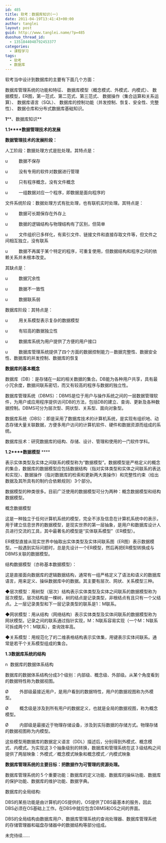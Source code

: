 ```yaml
---
id: 485
title: 软考：数据库知识(一)
date: 2011-04-19T13:41:43+00:00
author: tanglei
layout: post
guid: http://www.tanglei.name/?p=485
duoshuo_thread_id:
  - 1351844048792453377
categories:
  - 课程学习
tags:
  - 软考
  - 数据库
---
```

软考当中设计到数据库的主要有下面几个方面：

数据库管理系统的功能和特征、 数据库模型（概念模式、外模式、内模式）、 数据模型，ER图，第一范式、第二范式、第三范式、 数据操作（集合运算和关系运算）、 数据库语言（SQL）、 数据库的控制功能（并发控制、恢复、安全性、完整性）、 数据仓库和分布式数据库基础知识。

**1****、数据库知识**

**1.1****数据管理技术的发展**

 **数据管理技术的发展阶段：**

人工阶段：数据处理方式是批处理。其特点是：

u         数据不保存

u         没有专用的软件对数据进行管理

u         只有程序概念，没有文件概念

u         一组数据对应一个程序，即数据是面向程序的

文件系统阶段：数据处理方式有批处理，也有联机实时处理。其特点是：

u         数据可长期保存在外存上

u         数据的逻辑结构与物理结构有了区别，但简单

u         文件组织已多样化，有索引文件、链接文件和直接存取文件等，但文件之间相互独立，没有联系

u         数据不再属于某个特定的程序，可重复使用，但数据结构和程序之间的依赖关系并未根本改变。

其缺点是：

u         数据冗余性

u         数据不一致性

u         数据联系弱

数据库阶段：其特点是：

u         用关系模型表示复杂的数据模型

u         有较高的数据独立性

u         数据库系统为用户提供了方便的用户接口

u         数据库管理系统提供了四个方面的数据控制能力－数据完整性、数据安全性、数据库的并发控制、数据库的恢复

**数据库的基本概念**

数据库（DB）：是存储在一起的相关数据的集合。DB能为各种用户共享，具有最小冗余度，数据间联系密切，而又有较高的程序与数据的独立性。

数据库管理系统（DBMS）：DBMS是位于用户与操作系统之间的一层数据管理软件，为用户或应用程序提供访问DB的方法，包括DB的建立、查询、更新及各种数据控制。DBMS可分为层次型、网状型、关系型、面向对象型。

数据库系统（DBS）：即是采用了数据库技术的计算机系统，是实现有组织地、动态存储大量关联数据，方便多用户访问的计算机软件、硬件和数据资源而组成的系统。

数据库技术：研究数据库的结构、存储、设计、管理和使用的一门软件学科。

**1.2****数据模型** ****

表示实体类型及实体之间联系的模型称为“数据模型”。数据模型是严格定义的概念的集合，数据库的数据模型应包括数据结构（指对实体类型和实体之间联系的表达和实现）、数据操作（指对数据库的检索和更新两大类操作）和完整性约束（给出数据及其所具有的制约合依赖规则）3个部分。

数据模型的种类很多。目前广泛使用的数据模型可分为两种：概念数据模型和结构数据模型。

概念数据模型

这是一种独立于任何计算机系统的模型，完全不涉及信息在计算机系统中的表示，用于建立信息世界的数据模型，是现实世界的第一层抽象，是用户和数据库设计人员进行交流的工具，其中最著名的模型是“实体联系模型”（ER模型）。

ER模型直接从现实世界中抽取出实体类型及实体间联系图（ER图）表示数据模型。一般遇到实际问题时，总是先设计一个ER模型，然后再把ER模型转换成与DBMS关联的数据模型。

结构数据模型（亦称基本数据模型）：

这是直接面向数据库的逻辑数据结构，通常有一组严格定义了语法和语义的数据库语言，用来定义、操纵数据库中的数据。其主要有层次、网状、关系模型三种。

◆层次模型：用树型（层次）结构表示实体类型及实体之间联系的数据模型称为层次模型。层次结构是一棵树，树的结点是记录类型，非根结点有且只有一个父结点。上一层记录类型和下一层记录类型的联系是1：M联系。

◆网状模型：用从结构（网络结构）表示实体类型及实体间联系的数据模型称为网状模型。记录之间的联系通过指针实现，M：N联系容易实现（一个M：N联系可拆成两个1：M联系），查询效率高。

◆关系模型：用规范化了的二维表格结构表示实体集，用键表示实体间联系。通常是若干个关系模型组成的集合。

**1.3****数据库系统的结构******

n  数据库的数据体系结构

数据库的数据体系结构分成3个级别：内部级、概念级、外部级。从某个角度看到的数据特性称为数据视图。

Ø         外部级最接近用户，是用户看到的数据特性，用户的数据视图称为外模型。

Ø         概念级是涉及到所有用户的数据定义，也就是全局的数据视图，称为概念模型。

Ø         内部级是最接近于物理存储设备，涉及到实际数据的存储方式。物理存储的数据视图称为内模型。

这些模型用数据库的数据定义语言（DDL）描述后，分别得到外模式、概念模式、内模式。为实现这３个抽象级别的转换，数据库和管理系统在这３级结构之间提供了两层映象：外模式／概念模式映象和概念模式／内模式映象

**数据库管理系统的主要目标：把数据作为可管理的资源处理。**

数据库管理系统的５个重要功能：数据库的定义功能、数据库的操纵功能、数据库的保护功能、数据库的维护功能、数据字典。

数据库的全局结构:

DBS的某些功能是由计算机的OS提供的，OS提供了DBS最基本的服务，因此 DBS必须在OS基础上工作。在DBS中就应包含DBMS和OS之间的界面。

DBS的全局结构由数据库用户、数据库管理系统的查询处理器、数据库管理系统的存储管理器和磁盘存储器中的数据结构等部分组成。

未完待续……
